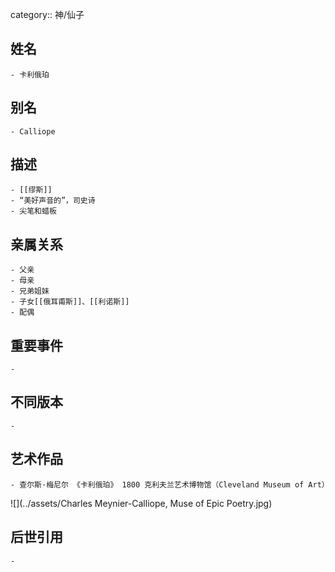 category:: 神/仙子
## 姓名
	- 卡利俄珀
## 别名
	- Calliope
## 描述
	- [[缪斯]]
	- “美好声音的”，司史诗
	- 尖笔和蜡板
## 亲属关系
	- 父亲
	- 母亲
	- 兄弟姐妹
	- 子女[[俄耳甫斯]]、[[利诺斯]]
	- 配偶
## 重要事件
	-
## 不同版本
	-
## 艺术作品
	- 查尔斯·梅尼尔 《卡利俄珀》 1800 克利夫兰艺术博物馆（Cleveland Museum of Art）
 ![](../assets/Charles Meynier-Calliope, Muse of Epic Poetry.jpg)
## 后世引用
	-
